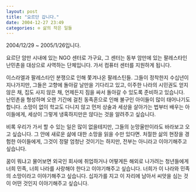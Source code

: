 ```yaml
---
layout: post
title: "요르단 갑니다."
date: 2004-12-27 23:49
categories: ⊙ 삶의 작은 일들
---
```


2004/12/29 ~ 2005/1/26입니다.

요르단 암만 시내에 있는 NGO 센터로 가구요, 그 센터는 동부 암만에 있는 팔레스타인 난민촌을 대상으로 사역하는 단체입니다. 가서 컴퓨터 센터를 지원하게 됩니다.

이스라엘과 팔레스타인 분쟁으로 인해 쫓겨나온 팔레스틴들. 그들이 정착한지 수십년이 지나가지만, 그들은 고향에 돌아갈 날만을 기다리고 있고, 이주한 나라의 시민권도 얻지 않은 채, 집도 사지 않은 채, 언제든지 짐을 싸서 돌아갈 수 있도록 준비하고 있습니다. 난민촌을 형성하며 오랜 기간에 걸친 동족혼으로 인해 불구인 아이들이 많이 태어나기도 합니다. 소망이 없이 학교도 다니지 않고 먼저 상술과 세상을 살아가는 법부터 배우는 아이들에게, 세상이 그렇게 냉혹하지만은 않다는 것을 알려주고 싶습니다. 

비록 우리가 가서 할 수 있는 일은 많이 없을테지만, 그들의 눈망울만이라도 바라보고 오고 싶습니다. 그 안에 새로운 삶에 대한 소망을 읽을 수만 있다면. 처절한 삶의 현장을 경험한 아이들에게, 그것이 정말 엄청난 것이기는 하지만, 전부는 아니라고 이야기해주고 싶습니다.

꿈이 뭐냐고 물어보면 외국인 회사에 취업하거나 어떻게든 해외로 나가려는 청년들에게 너희 민족, 너희 나라를 사랑해야 한다고 이야기해주고 싶습니다. 너희가 이 나라와 민족의 소망이라고 이야기해주고 싶습니다. 십자가를 지고 이 자리에 남아서 씨앗을 심는 것이 어떤 것인지 이야기해주고 싶습니다. 
       
